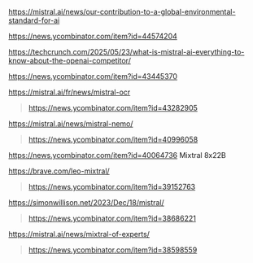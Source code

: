 https://mistral.ai/news/our-contribution-to-a-global-environmental-standard-for-ai

https://news.ycombinator.com/item?id=44574204

https://techcrunch.com/2025/05/23/what-is-mistral-ai-everything-to-know-about-the-openai-competitor/

https://news.ycombinator.com/item?id=43445370

https://mistral.ai/fr/news/mistral-ocr
> https://news.ycombinator.com/item?id=43282905

https://mistral.ai/news/mistral-nemo/
> https://news.ycombinator.com/item?id=40996058

https://news.ycombinator.com/item?id=40064736 Mixtral 8x22B

https://brave.com/leo-mixtral/
> https://news.ycombinator.com/item?id=39152763

https://simonwillison.net/2023/Dec/18/mistral/
> https://news.ycombinator.com/item?id=38686221

https://mistral.ai/news/mixtral-of-experts/
> https://news.ycombinator.com/item?id=38598559